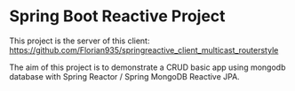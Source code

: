 # Spring Boot Reactive Project

This project is the server of this client: https://github.com/Florian935/springreactive_client_multicast_routerstyle

The aim of this project is to demonstrate a CRUD basic app using mongodb database with Spring Reactor / Spring MongoDB Reactive JPA.
